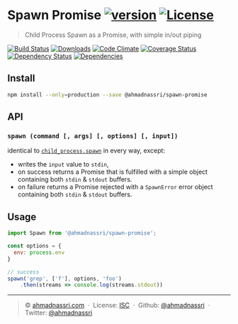 # Spawn Promise [![version][npm-version]][npm-url] [![License][license-image]][license-url]

> Child Process Spawn as a Promise, with simple in/out piping

[![Build Status][travis-image]][travis-url]
[![Downloads][npm-downloads]][npm-url]
[![Code Climate][codeclimate-quality]][codeclimate-url]
[![Coverage Status][codeclimate-coverage]][codeclimate-url]
[![Dependency Status][dependencyci-image]][dependencyci-url]
[![Dependencies][david-image]][david-url]

## Install

```bash
npm install --only=production --save @ahmadnassri/spawn-promise
```

## API

### `spawn (command [, args] [, options] [, input])`

identical to [`child_process.spawn`][node-spawn] in every way, except:

- writes the `input` value to `stdin`,
- on success returns a Promise that is fulfilled with a simple object containing both `stdin` & `stdout` buffers.
- on failure returns a Promise rejected with a `SpawnError` error object containing both `stdin` & `stdout` buffers. 

## Usage

```js
import Spawn from '@ahmadnassri/spawn-promise';

const options = {
  env: process.env 
}

// success
spawn('grep', ['f'], options, 'foo')
    .then(streams => console.log(streams.stdout))
```

---
> :copyright: [ahmadnassri.com](https://www.ahmadnassri.com/) &nbsp;&middot;&nbsp;
> License: [ISC][license-url] &nbsp;&middot;&nbsp;
> Github: [@ahmadnassri](https://github.com/ahmadnassri) &nbsp;&middot;&nbsp;
> Twitter: [@ahmadnassri](https://twitter.com/ahmadnassri)

[license-url]: http://choosealicense.com/licenses/isc/
[license-image]: https://img.shields.io/github/license/ahmadnassri/node-spawn-promise.svg?style=flat-square

[travis-url]: https://travis-ci.org/ahmadnassri/node-spawn-promise
[travis-image]: https://img.shields.io/travis/ahmadnassri/node-spawn-promise.svg?style=flat-square

[npm-url]: https://www.npmjs.com/package/@ahmadnassri/spawn-promise
[npm-version]: https://img.shields.io/npm/v/@ahmadnassri/spawn-promise.svg?style=flat-square
[npm-downloads]: https://img.shields.io/npm/dm/@ahmadnassri/spawn-promise.svg?style=flat-square

[codeclimate-url]: https://codeclimate.com/github/ahmadnassri/node-spawn-promise
[codeclimate-quality]: https://img.shields.io/codeclimate/github/ahmadnassri/node-spawn-promise.svg?style=flat-square
[codeclimate-coverage]: https://img.shields.io/codeclimate/coverage/github/ahmadnassri/node-spawn-promise.svg?style=flat-square

[david-url]: https://david-dm.org/ahmadnassri/node-spawn-promise
[david-image]: https://img.shields.io/david/ahmadnassri/node-spawn-promise.svg?style=flat-square

[dependencyci-url]: https://dependencyci.com/github/ahmadnassri/node-spawn-promise
[dependencyci-image]: https://dependencyci.com/github/ahmadnassri/node-spawn-promise/badge?style=flat-square

[node-spawn]: https://nodejs.org/api/child_process.html#child_process_child_process_spawn_command_args_options
